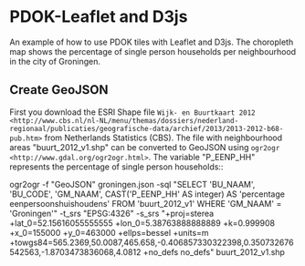 PDOK-Leaflet and D3js
=====================

An example of how to use PDOK tiles with Leaflet and D3js. The choropleth map shows the percentage of single person households per neighbourhood in the city of Groningen.

Create GeoJSON
--------------

First you download the ESRI Shape file `Wijk- en Buurtkaart 2012 <http://www.cbs.nl/nl-NL/menu/themas/dossiers/nederland-regionaal/publicaties/geografische-data/archief/2013/2013-2012-b68-pub.htm>` from Netherlands Statistics (CBS). The file with neighbourhood areas "buurt_2012_v1.shp" can be converted to GeoJSON using `ogr2ogr <http://www.gdal.org/ogr2ogr.html>`. The variable "P_EENP_HH" represents the percentage of single person households::

  ogr2ogr -f "GeoJSON" groningen.json -sql "SELECT 'BU_NAAM', 'BU_CODE', 'GM_NAAM', CAST('P_EENP_HH' AS integer) AS 'percentage eenpersoonshuishoudens' FROM 'buurt_2012_v1' WHERE 'GM_NAAM' = 'Groningen'" -t_srs "EPSG:4326" -s_srs "+proj=sterea +lat_0=52.15616055555555 +lon_0=5.38763888888889 +k=0.999908 +x_0=155000 +y_0=463000 +ellps=bessel +units=m +towgs84=565.2369,50.0087,465.658,-0.406857330322398,0.350732676542563,-1.8703473836068,4.0812 +no_defs no_defs" buurt_2012_v1.shp
